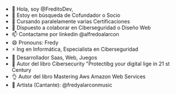 - 👋 Hola, soy @FreditoDev, 
- 👀 Estoy en búsqueda de Cofundador o Socio
- 🌱 Cursando paralelamente varias Certificaciones
- 💞️ Dispuesto a colaborar en Ciberseguridad o Diseño Web
- 📫 Contactame por linkedin @alfredoalarcon
- 😄 Pronouns: Fredy
- ⚡ Ing en Informática, Especialista en Ciberseguridad
- 🚀 Desarrollador Saas, Web, Juegos
- 🫶 Autor del libro Cibersecurity "Protectibg your digital lige in 21 st Century
- 👌 Autor del libro Mastering Aws Amazon Web Services
- 🙌 Artista (Cantante): @fredyalarconmusic 
